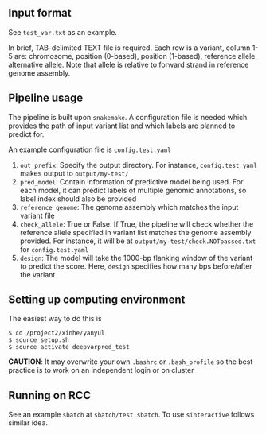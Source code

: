 ## Input format

See `test_var.txt` as an example.

In brief, TAB-delimited TEXT file is required. Each row is a variant, column 1-5 are: chromosome, position (0-based), position (1-based), reference allele, alternative allele. Note that allele is relative to forward strand in reference genome assembly.

## Pipeline usage

The pipeline is built upon `snakemake`. A configuration file is needed which provides the path of input variant list and which labels are planned to predict for.

An example configuration file is `config.test.yaml`

1. `out_prefix`: Specify the output directory. For instance, `config.test.yaml` makes output to `output/my-test/`
2. `pred_model`: Contain information of predictive model being used. For each model, it can predict labels of multiple genomic annotations, so label index should also be provided
3. `reference_genome`: The genome assembly which matches the input variant file
4. `check_allele`: True or False. If True, the pipeline will check whether the reference allele specified in variant list matches the genome assembly provided. For instance, it will be at `output/my-test/check.NOTpassed.txt` for `config.test.yaml`
5. `design`: The model will take the 1000-bp flanking window of the variant to predict the score. Here, `design` specifies how many bps before/after the variant

## Setting up computing environment

The easiest way to do this is

```
$ cd /project2/xinhe/yanyul
$ source setup.sh
$ source activate deepvarpred_test
```

**CAUTION**: It may overwrite your own `.bashrc` or `.bash_profile` so the best practice is to work on an independent login or on cluster

## Running on RCC

See an example `sbatch` at `sbatch/test.sbatch`. To use `sinteractive` follows similar idea.
